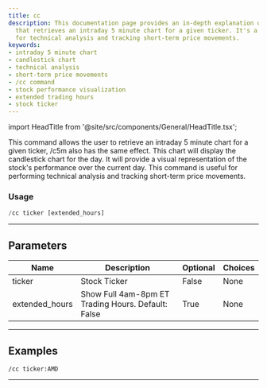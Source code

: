 ```yaml
---
title: cc
description: This documentation page provides an in-depth explanation on the /cc command
  that retrieves an intraday 5 minute chart for a given ticker. It's a useful tool
  for technical analysis and tracking short-term price movements.
keywords:
- intraday 5 minute chart
- candlestick chart
- technical analysis
- short-term price movements
- /cc command
- stock performance visualization
- extended trading hours
- stock ticker
---
```


import HeadTitle from '@site/src/components/General/HeadTitle.tsx';

<HeadTitle title="charts: cc - Discord Reference | OpenBB Bot Docs" />

This command allows the user to retrieve an intraday 5 minute chart for a given ticker, /c5m also has the same effect. This chart will display the candlestick chart for the day. It will provide a visual representation of the stock's performance over the current day. This command is useful for performing technical analysis and tracking short-term price movements.

### Usage

```python wordwrap
/cc ticker [extended_hours]
```

---

## Parameters

| Name | Description | Optional | Choices |
| ---- | ----------- | -------- | ------- |
| ticker | Stock Ticker | False | None |
| extended_hours | Show Full 4am-8pm ET Trading Hours. Default: False | True | None |


---

## Examples

```
/cc ticker:AMD
```

---
